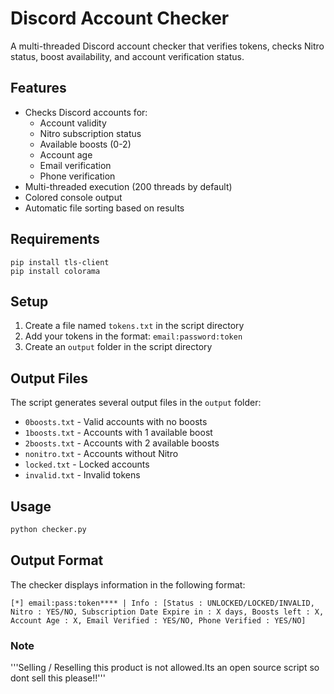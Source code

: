 # Discord Account Checker

A multi-threaded Discord account checker that verifies tokens, checks Nitro status, boost availability, and account verification status.

## Features
- Checks Discord accounts for:
  - Account validity
  - Nitro subscription status
  - Available boosts (0-2)
  - Account age
  - Email verification
  - Phone verification
- Multi-threaded execution (200 threads by default)
- Colored console output
- Automatic file sorting based on results

## Requirements
```
pip install tls-client
pip install colorama
```

## Setup
1. Create a file named `tokens.txt` in the script directory
2. Add your tokens in the format: `email:password:token`
3. Create an `output` folder in the script directory

## Output Files
The script generates several output files in the `output` folder:
- `0boosts.txt` - Valid accounts with no boosts
- `1boosts.txt` - Accounts with 1 available boost
- `2boosts.txt` - Accounts with 2 available boosts
- `nonitro.txt` - Accounts without Nitro
- `locked.txt` - Locked accounts
- `invalid.txt` - Invalid tokens

## Usage
```bash
python checker.py
```

## Output Format
The checker displays information in the following format:
```
[*] email:pass:token**** | Info : [Status : UNLOCKED/LOCKED/INVALID, Nitro : YES/NO, Subscription Date Expire in : X days, Boosts left : X, Account Age : X, Email Verified : YES/NO, Phone Verified : YES/NO]
```

### Note
'''Selling / Reselling this product is not allowed.Its an open source script so dont sell this please!!'''
